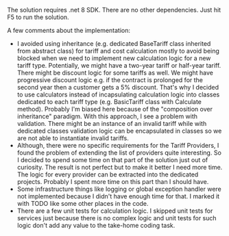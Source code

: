 The solution requires .net 8 SDK. There are no other dependencies. Just hit F5 to run the solution.

A few comments about the implementation:
- I avoided using inheritance (e.g. dedicated BaseTariff class inherited from abstract class) for tariff and cost 
calculation mostly to avoid being blocked when we need to implement new calculation logic for a new tariff type. 
Potentially, we might have a two-year tariff or half-year tariff. There might be discount logic for some tariffs as well.
We might have progressive discount logic e.g. if the contract is prolonged for the second year then a customer gets a 5% discount. 
That's why I decided to use calculators instead of incapsulating calculation logic into classes dedicated to each tariff type
(e.g. BasicTariff class with Calculate method). Probably I'm biased here because of the "composition over inheritance" paradigm. 
With this approach, I see a problem with validation. There might be an instance of an invalid tariff while with dedicated 
classes validation logic can be encapsulated in classes so we are not able to instantiate invalid tariffs.
- Although, there were no specific requirements for the Tariff Providers,
I found the problem of extending the list of providers quite interesting.
So I decided to spend some time on that part of the solution just out of curiosity.
The result is not perfect but to make it better I need more time. The logic for every provider can be extracted into the dedicated projects.
Probably I spent more time on this part than I should have.
- Some infrastructure things like logging or global exception handler were not implemented because I didn't have enough time for that. I marked it with TODO like some other places in the code.
- There are a few unit tests for calculation logic. I skipped unit tests for services just because there is no complex logic and unit tests for such logic don't add any value to the take-home coding task.